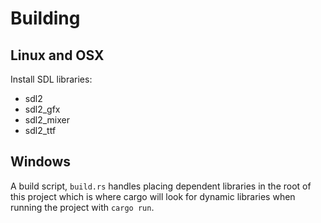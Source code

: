 # Building

## Linux and OSX

Install SDL libraries:

- sdl2
- sdl2_gfx
- sdl2_mixer
- sdl2_ttf

## Windows

A build script, `build.rs` handles placing dependent libraries in the root of this project which is where cargo will look for dynamic libraries when running the project with `cargo run`.
